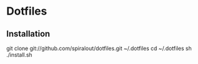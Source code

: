 Dotfiles
========

Installation
------------

  git clone git://github.com/spiralout/dotfiles.git ~/.dotfiles
  cd ~/.dotfiles
  sh ./install.sh
